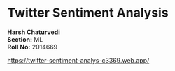 # Twitter Sentiment Analysis

**Harsh Chaturvedi**    
**Section:** ML    
**Roll No:** 2014669    

https://twitter-sentiment-analys-c3369.web.app/